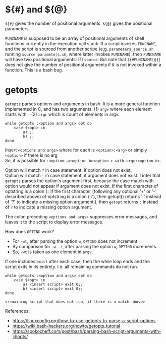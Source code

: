 # ${#} and ${@}
`${#}` gives the number of positional arguments. `${@}` gives the positional parameters.

`FUNCNAME` is supposed to be an array of positional arguments of shell functions currently in the execution call stack. If a script invokes `FUNCNAME`, and the script is sourced from another scripe (e.g. `parameters_source.sh` running `source parameters.sh`, where latter invokes `FUNCNAME`), then `FUNCNAME` will have two positional arguments: (1) `source`. But note that `${#FUNCNAME[@]}` does not give the number of positional arguments if it is not invoked within a function. This is a bash bug.

# getopts

`getopts` parses options and arguments in bash. It is a more general function implemented in C, and has two arguments. (1) `argv` where each element starts with `-` (2) `argc` which is count of elements in argv.

    while getopts :<option and args> opt do
        case $<opt> in
            a) ;;
            b) ;;
    done

Insert `<options and args>` where for each is `<option>:<arg>` or simply `<option>` if there is no arg <br>
So, it is possible for `:<option_a><option_b><option_c with arg>:<option_d>`.

Option will match `?` in case statement, if option does not exist.<br>
Option will match `:` in case statement, if argument does not exist. I infer that `getopts` parses the option's argument first, because the case match with option would not appear if argument does not exist.  If the first character of optstring is a colon (`:` If the first character (following any optional '+' or '-' described above) of optstring is a colon (':'), then getopt() returns ':' instead of '?' to indicate a missing option argument.), then `getopt` returns `:` instead of `?` to indicate a missing option argument.

The colon preceding `<options and args>` suppresses error messages, and leaves it to the script to display error messages.

How does `OPTIND` work?
- For `-wt`, after parsing the option `w`, `OPTIND` does not increment.
- By comparison for `-w -t`, after parsing the option `w`, `OPTIND` increments.
- So, `-wt` is taken as one element in `argv`.

If one includes `exist` after each case, then the while loop ends and the script exits in its entirety. I.e. all remaining commands do not run.

    while getopts :<option and args> opt do
        case $<opt> in
            a) <insert script> exit 0;;
            b) <insert script> exit 0;;
    done

    <remaining script that does not run, if there is a match above>

References:
- https://linuxconfig.org/how-to-use-getopts-to-parse-a-script-options
- https://wiki.bash-hackers.org/howto/getopts_tutorial
- https://sookocheff.com/post/bash/parsing-bash-script-arguments-with-shopts/